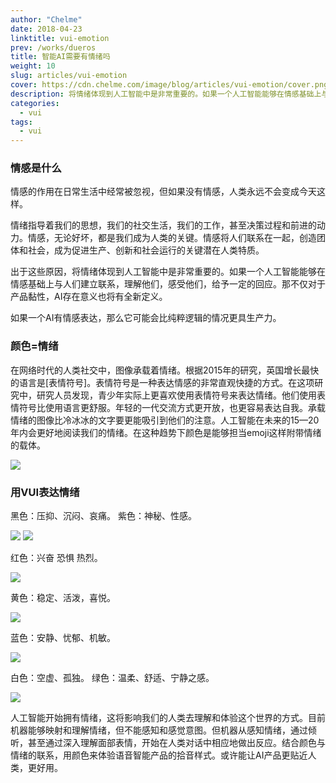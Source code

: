 ```yaml
---
author: "Chelme"
date: 2018-04-23
linktitle: vui-emotion
prev: /works/dueros
title: 智能AI需要有情绪吗
weight: 10
slug: articles/vui-emotion
cover: https://cdn.chelme.com/image/blog/articles/vui-emotion/cover.png
description: 将情绪体现到人工智能中是非常重要的。如果一个人工智能能够在情感基础上与人们建立联系，理解他们，感受他们，给予一定的回应。那不仅对于产品黏性，AI存在意义也将有全新定义。
categories:
  - vui
tags:
  - vui
---
```


### 情感是什么
情感的作用在日常生活中经常被忽视，但如果没有情感，人类永远不会变成今天这样。

情绪指导着我们的思想，我们的社交生活，我们的工作，甚至决策过程和前进的动力。情感，无论好坏，都是我们成为人类的关键。情感将人们联系在一起，创造团体和社会，成为促进生产、创新和社会运行的关键潜在人类特质。

出于这些原因，将情绪体现到人工智能中是非常重要的。如果一个人工智能能够在情感基础上与人们建立联系，理解他们，感受他们，给予一定的回应。那不仅对于产品黏性，AI存在意义也将有全新定义。

如果一个AI有情感表达，那么它可能会比纯粹逻辑的情况更具生产力。

### 颜色=情绪
在网络时代的人类社交中，图像承载着情绪。根据2015年的研究，英国增长最快的语言是[表情符号]。表情符号是一种表达情感的非常直观快捷的方式。在这项研究中，研究人员发现，青少年实际上更喜欢使用表情符号来表达情绪。他们使用表情符号比使用语言更舒服。年轻的一代交流方式更开放，也更容易表达自我。承载情绪的图像比冷冰冰的文字要更能吸引到他们的注意。人工智能在未来的15—20年内会更好地阅读我们的情绪。在这种趋势下颜色是能够担当emoji这样附带情绪的载体。

![](https://cdn.chelme.com/image/blog/articles/vui-emotion/pic-1.png)

### 用VUI表达情绪

黑色：压抑、沉闷、哀痛。
紫色：神秘、性感。

![](https://cdn.chelme.com/image/blog/articles/vui-emotion/pic-2.png)
![](https://cdn.chelme.com/image/blog/articles/vui-emotion/pic-3.png)

红色：兴奋 恐惧 热烈。

![](https://cdn.chelme.com/image/blog/articles/vui-emotion/pic-4.png)

黄色：稳定、活泼，喜悦。

![](https://cdn.chelme.com/image/blog/articles/vui-emotion/pic-5.png)

蓝色：安静、忧郁、机敏。

![](https://cdn.chelme.com/image/blog/articles/vui-emotion/pic-6.png)

白色：空虚、孤独。
绿色：温柔、舒适、宁静之感。

![](https://cdn.chelme.com/image/blog/articles/vui-emotion/pic-7.png)

人工智能开始拥有情绪，这将影响我们的人类去理解和体验这个世界的方式。目前机器能够映射和理解情绪，但不能感知和感觉意图。但机器从感知情绪，通过倾听，甚至通过深入理解面部表情，开始在人类对话中相应地做出反应。结合颜色与情绪的联系，用颜色来体验语音智能产品的拾音样式。或许能让AI产品更贴近人类，更好用。
